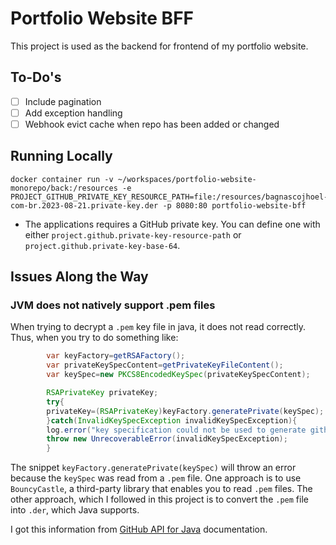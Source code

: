# Portfolio Website BFF

This project is used as the backend for frontend of my portfolio website.

## To-Do's

- [ ] Include pagination
- [ ] Add exception handling
- [ ] Webhook evict cache when repo has been added or changed

## Running Locally

```shell
docker container run -v ~/workspaces/portfolio-website-monorepo/back:/resources -e PROJECT_GITHUB_PRIVATE_KEY_RESOURCE_PATH=file:/resources/bagnascojhoel-com-br.2023-08-21.private-key.der -p 8080:80 portfolio-website-bff
```

- The applications requires a GitHub private key. You can define one with
  either `project.github.private-key-resource-path` or `project.github.private-key-base-64`.

## Issues Along the Way

### JVM does not natively support .pem files

When trying to decrypt a `.pem` key file in java, it does not read correctly. Thus, when you try to do something like:

```java
        var keyFactory=getRSAFactory();
        var privateKeySpecContent=getPrivateKeyFileContent();
        var keySpec=new PKCS8EncodedKeySpec(privateKeySpecContent);

        RSAPrivateKey privateKey;
        try{
        privateKey=(RSAPrivateKey)keyFactory.generatePrivate(keySpec);
        }catch(InvalidKeySpecException invalidKeySpecException){
        log.error("key specification could not be used to generate github's private key");
        throw new UnrecoverableError(invalidKeySpecException);
        }
```

The snippet `keyFactory.generatePrivate(keySpec)` will throw an error because the `keySpec` was read from a `.pem` file.
One approach is to use `BouncyCastle`, a third-party library that enables you to read `.pem` files. The other approach,
which I followed in this project is to convert the `.pem` file into `.der`, which Java supports.

I got this information from [GitHub API for Java](https://github-api.kohsuke.org/githubappjwtauth.html) documentation.